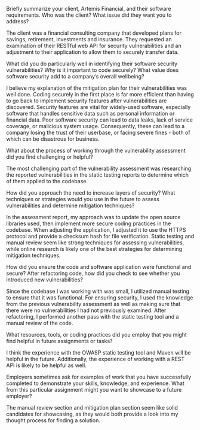 Briefly summarize your client, Artemis Financial, and their software requirements. Who was the client? What issue did they want you to address?

The client was a financial consulting company that developed plans for savings, retirement, investments and insurance. They requested an examination of their RESTful web API for security vulnerabilities and an adjustment to their application to allow them to securely transfer data.

What did you do particularly well in identifying their software security vulnerabilities? Why is it important to code securely? What value does software security add to a company’s overall wellbeing?

I believe my explanation of the mitigation plan for their vulnerabilities was well done. Coding securely in the first place is far more efficient than having to go back to implement security features after vulnerabilities are discovered. Security features are vital for widely-used software, especially software that handles sensitive data such as personal information or financial data. Poor software security can lead to data leaks, lack of service coverage, or malicious system usage. Consequently, these can lead to a company losing the trust of their userbase, or facing severe fines - both of which can be disastrous for business.

What about the process of working through the vulnerability assessment did you find challenging or helpful?

The most challenging part of the vulnerability assessment was researching the reported vulnerabilities in the static testing reports to determine which of them applied to the codebase.

How did you approach the need to increase layers of security? What techniques or strategies would you use in the future to assess vulnerabilities and determine mitigation techniques?

In the assessment report, my approach was to update the open source libraries used, then implement more secure coding practices in the codebase. When adjusting the application, I adjusted it to use the HTTPS protocol and provide a checksum hash for file verification. Static testing and manual review seem like strong techniques for assessing vulnerabilities, while online research is likely one of the best strategies for determining mitigation techniques.

How did you ensure the code and software application were functional and secure? After refactoring code, how did you check to see whether you introduced new vulnerabilities?

Since the codebase I was working with was small, I utilized manual testing to ensure that it was functional. For ensuring security, I used the knowledge from the previous vulnerability assessment as well as making sure that there were no vulnerabilities I had not previously examined. After refactoring, I performed another pass with the static testing tool and a manual review of the code.

What resources, tools, or coding practices did you employ that you might find helpful in future assignments or tasks?

I think the experience with the OWASP static testing tool and Maven will be helpful in the future. Additionally, the experience of working with a REST API is likely to be helpful as well.

Employers sometimes ask for examples of work that you have successfully completed to demonstrate your skills, knowledge, and experience. What from this particular assignment might you want to showcase to a future employer?

The manual review section and mitigation plan section seem like solid candidates for showcasing, as they would both provide a look into my thought process for finding a solution.
